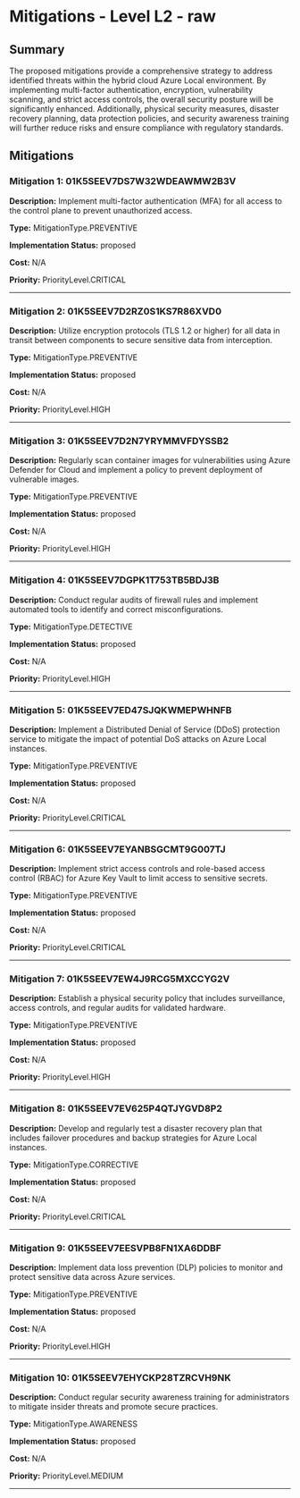 # Mitigations - Level L2 - raw

## Summary

The proposed mitigations provide a comprehensive strategy to address identified threats within the hybrid cloud Azure Local environment. By implementing multi-factor authentication, encryption, vulnerability scanning, and strict access controls, the overall security posture will be significantly enhanced. Additionally, physical security measures, disaster recovery planning, data protection policies, and security awareness training will further reduce risks and ensure compliance with regulatory standards.

## Mitigations

### Mitigation 1: 01K5SEEV7DS7W32WDEAWMW2B3V

**Description:** Implement multi-factor authentication (MFA) for all access to the control plane to prevent unauthorized access.

**Type:** MitigationType.PREVENTIVE

**Implementation Status:** proposed

**Cost:** N/A

**Priority:** PriorityLevel.CRITICAL

---

### Mitigation 2: 01K5SEEV7D2RZ0S1KS7R86XVD0

**Description:** Utilize encryption protocols (TLS 1.2 or higher) for all data in transit between components to secure sensitive data from interception.

**Type:** MitigationType.PREVENTIVE

**Implementation Status:** proposed

**Cost:** N/A

**Priority:** PriorityLevel.HIGH

---

### Mitigation 3: 01K5SEEV7D2N7YRYMMVFDYSSB2

**Description:** Regularly scan container images for vulnerabilities using Azure Defender for Cloud and implement a policy to prevent deployment of vulnerable images.

**Type:** MitigationType.PREVENTIVE

**Implementation Status:** proposed

**Cost:** N/A

**Priority:** PriorityLevel.HIGH

---

### Mitigation 4: 01K5SEEV7DGPK1T753TB5BDJ3B

**Description:** Conduct regular audits of firewall rules and implement automated tools to identify and correct misconfigurations.

**Type:** MitigationType.DETECTIVE

**Implementation Status:** proposed

**Cost:** N/A

**Priority:** PriorityLevel.HIGH

---

### Mitigation 5: 01K5SEEV7ED47SJQKWMEPWHNFB

**Description:** Implement a Distributed Denial of Service (DDoS) protection service to mitigate the impact of potential DoS attacks on Azure Local instances.

**Type:** MitigationType.PREVENTIVE

**Implementation Status:** proposed

**Cost:** N/A

**Priority:** PriorityLevel.CRITICAL

---

### Mitigation 6: 01K5SEEV7EYANBSGCMT9G007TJ

**Description:** Implement strict access controls and role-based access control (RBAC) for Azure Key Vault to limit access to sensitive secrets.

**Type:** MitigationType.PREVENTIVE

**Implementation Status:** proposed

**Cost:** N/A

**Priority:** PriorityLevel.CRITICAL

---

### Mitigation 7: 01K5SEEV7EW4J9RCG5MXCCYG2V

**Description:** Establish a physical security policy that includes surveillance, access controls, and regular audits for validated hardware.

**Type:** MitigationType.PREVENTIVE

**Implementation Status:** proposed

**Cost:** N/A

**Priority:** PriorityLevel.HIGH

---

### Mitigation 8: 01K5SEEV7EV625P4QTJYGVD8P2

**Description:** Develop and regularly test a disaster recovery plan that includes failover procedures and backup strategies for Azure Local instances.

**Type:** MitigationType.CORRECTIVE

**Implementation Status:** proposed

**Cost:** N/A

**Priority:** PriorityLevel.CRITICAL

---

### Mitigation 9: 01K5SEEV7EESVPB8FN1XA6DDBF

**Description:** Implement data loss prevention (DLP) policies to monitor and protect sensitive data across Azure services.

**Type:** MitigationType.PREVENTIVE

**Implementation Status:** proposed

**Cost:** N/A

**Priority:** PriorityLevel.HIGH

---

### Mitigation 10: 01K5SEEV7EHYCKP28TZRCVH9NK

**Description:** Conduct regular security awareness training for administrators to mitigate insider threats and promote secure practices.

**Type:** MitigationType.AWARENESS

**Implementation Status:** proposed

**Cost:** N/A

**Priority:** PriorityLevel.MEDIUM

---

